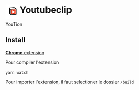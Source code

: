 # <img src="public/icons/icon_148.png" width="45" align="left"> Youtubeclip

YouTion

## Install

[**Chrome** extension]() <!-- TODO: Add chrome extension link inside parenthesis -->

Pour compiler l'extension

```bach
yarn watch
```

Pour importer l'extension, il faut selectioner le dossier `/build`
